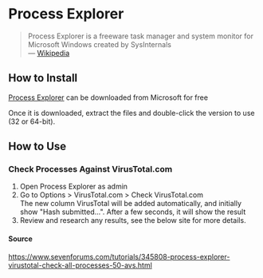 # Process Explorer

> Process Explorer is a freeware task manager and system monitor for Microsoft Windows created by SysInternals  
> &mdash; [Wikipedia](https://en.wikipedia.org/wiki/Process_Explorer)

## How to Install

[Process Explorer](https://learn.microsoft.com/en-us/sysinternals/downloads/process-explorer) can be downloaded from Microsoft for free

Once it is downloaded, extract the files and double-click the version to use (32 or 64-bit).

## How to Use

### Check Processes Against VirusTotal.com

1. Open Process Explorer as admin
2. Go to Options > VirusTotal.com > Check VirusTotal.com  
    The new column VirusTotal will be added automatically, and initially show "Hash submitted...". After a few seconds, it will show the result
3. Review and research any results, see the below site for more details.

#### Source

<https://www.sevenforums.com/tutorials/345808-process-explorer-virustotal-check-all-processes-50-avs.html>
